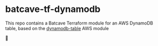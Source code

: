 # batcave-tf-dynamodb
This repo contains a Batcave Terraform module for an AWS DynamoDB table, based on the [dynamodb-table](https://registry.terraform.io/modules/terraform-aws-modules/dynamodb-table/aws/latest) AWS module

🚧

